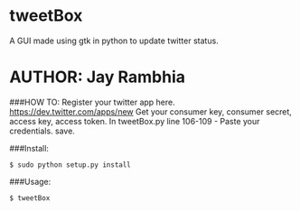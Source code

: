 tweetBox
========

A GUI made using gtk in python to update twitter status.

AUTHOR: Jay Rambhia
======
###HOW TO:
    Register your twitter app here. https://dev.twitter.com/apps/new
    Get your consumer key, consumer secret, access key, access token.
    In tweetBox.py
    line 106-109 - Paste your credentials. save.
    
###Install:

    $ sudo python setup.py install
   
###Usage:
 
    $ tweetBox
